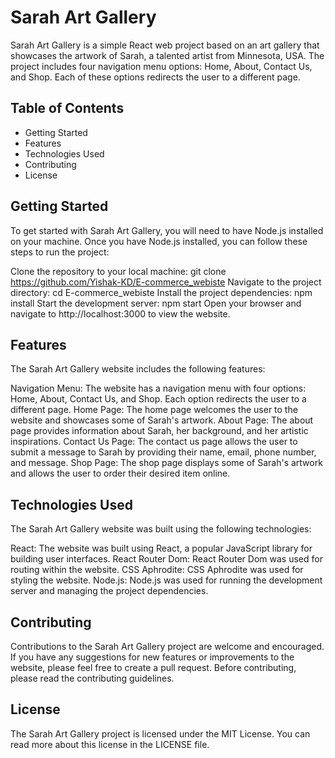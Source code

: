 # Sarah Art Gallery
Sarah Art Gallery is a simple React web project based on an art gallery that showcases the artwork of Sarah, a talented artist from Minnesota, USA. The project includes four navigation menu options: Home, About, Contact Us, and Shop. Each of these options redirects the user to a different page.

## Table of Contents
* Getting Started
* Features
* Technologies Used
* Contributing
* License
## Getting Started
To get started with Sarah Art Gallery, you will need to have Node.js installed on your machine. Once you have Node.js installed, you can follow these steps to run the project:

Clone the repository to your local machine: git clone https://github.com/Yishak-KD/E-commerce_webiste
Navigate to the project directory: cd E-commerce_webiste
Install the project dependencies: npm install
Start the development server: npm start
Open your browser and navigate to http://localhost:3000 to view the website.
## Features
The Sarah Art Gallery website includes the following features:

Navigation Menu: The website has a navigation menu with four options: Home, About, Contact Us, and Shop. Each option redirects the user to a different page.
Home Page: The home page welcomes the user to the website and showcases some of Sarah's artwork.
About Page: The about page provides information about Sarah, her background, and her artistic inspirations.
Contact Us Page: The contact us page allows the user to submit a message to Sarah by providing their name, email, phone number, and message.
Shop Page: The shop page displays some of Sarah's artwork and allows the user to order their desired item online.
## Technologies Used
The Sarah Art Gallery website was built using the following technologies:

React: The website was built using React, a popular JavaScript library for building user interfaces.
React Router Dom: React Router Dom was used for routing within the website.
CSS Aphrodite: CSS Aphrodite was used for styling the website.
Node.js: Node.js was used for running the development server and managing the project dependencies.
## Contributing
Contributions to the Sarah Art Gallery project are welcome and encouraged. If you have any suggestions for new features or improvements to the website, please feel free to create a pull request. Before contributing, please read the contributing guidelines.

## License
The Sarah Art Gallery project is licensed under the MIT License. You can read more about this license in the LICENSE file.
